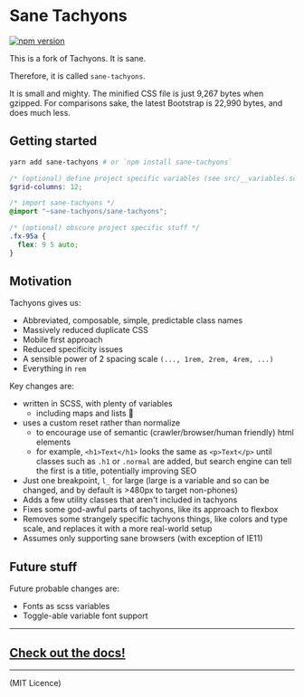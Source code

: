 # Sane Tachyons

[![npm version](https://badge.fury.io/js/sane-tachyons.svg)](https://badge.fury.io/js/sane-tachyons)

This is a fork of Tachyons. It is sane.

Therefore, it is called `sane-tachyons`.

It is small and mighty. The minified CSS file is just 9,267 bytes when gzipped.
For comparisons sake, the latest Bootstrap is 22,990 bytes, and does much less.

## Getting started

```bash
yarn add sane-tachyons # or `npm install sane-tachyons`
```

```scss
/* (optional) define project specific variables (see src/__variables.scss) */
$grid-columns: 12;

/* import sane-tachyons */
@import "~sane-tachyons/sane-tachyons";

/* (optional) obscure project specific stuff */
.fx-95a {
  flex: 9 5 auto;
}
```

## Motivation

Tachyons gives us:

- Abbreviated, composable, simple, predictable class names
- Massively reduced duplicate CSS
- Mobile first approach
- Reduced specificity issues
- A sensible power of 2 spacing scale `(..., 1rem, 2rem, 4rem, ...)`
- Everything in `rem`

Key changes are:

- written in SCSS, with plenty of variables
  - including maps and lists 🌈
- uses a custom reset rather than normalize
  - to encourage use of semantic (crawler/browser/human friendly) html elements
  - for example, `<h1>Text</h1>` looks the same as `<p>Text</p>` until classes
    such as `.h1` or `.normal` are added, but search engine can tell the first
    is a title, potentially improving SEO
- Just one breakpoint, `l_` for large (large is a variable and so can be
  changed, and by default is >480px to target non-phones)
- Adds a few utility classes that aren't included in tachyons
- Fixes some god-awful parts of tachyons, like its approach to flexbox
- Removes some strangely specific tachyons things, like colors and type scale,
  and replaces it with a more real-world setup
- Assumes only supporting sane browsers (with exception of IE11)

## Future stuff

Future probable changes are:

- Fonts as scss variables
- Toggle-able variable font support

---

## [Check out the docs!](docs)

---

(MIT Licence)
